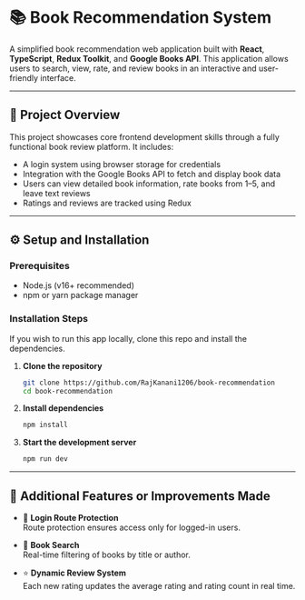 # 📚 Book Recommendation System

A simplified book recommendation web application built with **React**, **TypeScript**, **Redux Toolkit**, and **Google Books API**. This application allows users to search, view, rate, and review books in an interactive and user-friendly interface.

---

## 🧾 Project Overview

This project showcases core frontend development skills through a fully functional book review platform. It includes:

- A login system using browser storage for credentials
- Integration with the Google Books API to fetch and display book data
- Users can view detailed book information, rate books from 1–5, and leave text reviews
- Ratings and reviews are tracked using Redux

---

## ⚙️ Setup and Installation

### Prerequisites

- Node.js (v16+ recommended)
- npm or yarn package manager

### Installation Steps

If you wish to run this app locally, clone this repo and install the dependencies.

1. **Clone the repository**

   ```bash
   git clone https://github.com/RajKanani1206/book-recommendation
   cd book-recommendation
   ```

2. **Install dependencies**

   ```bash
   npm install
   ```

3. **Start the development server**
   ```bash
   npm run dev
   ```

---

## 🚀 Additional Features or Improvements Made

- 🔐 **Login Route Protection**  
  Route protection ensures access only for logged-in users.

- 🔎 **Book Search**  
  Real-time filtering of books by title or author.

- ⭐ **Dynamic Review System**  
  Each new rating updates the average rating and rating count in real time.
